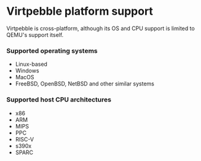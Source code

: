 # Virtpebble platform support

Virtpebble is cross-platform, although its OS and CPU support is limited to QEMU's support itself.

### Supported operating systems

* Linux-based
* Windows
* MacOS
* FreeBSD, OpenBSD, NetBSD and other similar systems

### Supported host CPU architectures

* x86
* ARM
* MIPS
* PPC
* RISC-V
* s390x
* SPARC

